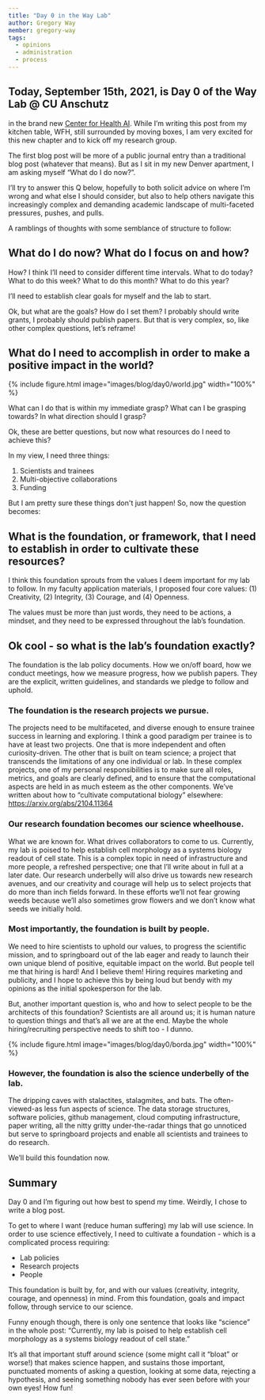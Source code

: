 ```yaml
---
title: "Day 0 in the Way Lab"
author: Gregory Way
member: gregory-way
tags:
  - opinions
  - administration
  - process
---
```



## Today, September 15th, 2021, is Day 0 of the Way Lab @ CU Anschutz

in the brand new [Center for Health AI](https://news.cuanschutz.edu/news-stories/anschutz-health-sciences-building-390000-square-feet-of-possibilities).
While I’m writing this post from my kitchen table, WFH, still surrounded by moving boxes, I am very excited for this new chapter and to kick off my research group.

The first blog post will be more of a public journal entry than a traditional blog post (whatever that means).
But as I sit in my new Denver apartment, I am asking myself “What do I do now?”.

I’ll try to answer this Q below, hopefully to both solicit advice on where I’m wrong and what else I should consider, but also to help others navigate this increasingly complex and demanding academic landscape of multi-faceted pressures, pushes, and pulls.

A ramblings of thoughts with some semblance of structure to follow:

## What do I do now? What do I focus on and how?

How? I think I’ll need to consider different time intervals.
What to do today?
What to do this week?
What to do this month?
What to do this year?

I’ll need to establish clear goals for myself and the lab to start.

Ok, but what are the goals?
How do I set them?
I probably should write grants, I probably should publish papers.
But that is very complex, so, like other complex questions, let’s reframe!

## What do I need to accomplish in order to make a positive impact in the world?

{%
  include figure.html
  image="images/blog/day0/world.jpg"
  width="100%"
%}

What can I do that is within my immediate grasp?
What can I be grasping towards? In what direction should I grasp?

Ok, these are better questions, but now what resources do I need to achieve this?

In my view, I need three things:

1. Scientists and trainees
2. Multi-objective collaborations
3. Funding

But I am pretty sure these things don't just happen!
So, now the question becomes:

## What is the foundation, or framework, that I need to establish in order to cultivate these resources?

I think this foundation sprouts from the values I deem important for my lab to follow.
In my faculty application materials, I proposed four core values: (1) Creativity, (2) Integrity, (3) Courage, and (4) Openness.

The values must be more than just words, they need to be actions, a mindset, and they need to be expressed throughout the lab’s foundation.

## Ok cool - so what is the lab’s foundation exactly?

The foundation is the lab policy documents.
How we on/off board, how we conduct meetings, how we measure progress, how we publish papers.
They are the explicit, written guidelines, and standards we pledge to follow and uphold.

### The foundation is the research projects we pursue.

The projects need to be multifaceted, and diverse enough to ensure trainee success in learning and exploring.
I think a good paradigm per trainee is to have at least two projects.
One that is more independent and often curiosity-driven.
The other that is built on team science; a project that transcends the limitations of any one individual or lab.
In these complex projects, one of my personal responsibilities is to make sure all roles, metrics, and goals are clearly defined, and to ensure that the computational aspects are held in as much esteem as the other components.
We’ve written about how to “cultivate computational biology” elsewhere: https://arxiv.org/abs/2104.11364

### Our research foundation becomes our science wheelhouse.

What we are known for.
What drives collaborators to come to us.
Currently, my lab is poised to help establish cell morphology as a systems biology readout of cell state.
This is a complex topic in need of infrastructure and more people, a refreshed perspective; one that I’ll write about in full at a later date.
Our research underbelly will also drive us towards new research avenues, and our creativity and courage will help us to select projects that do more than inch fields forward.
In these efforts we’ll not fear growing weeds because we’ll also sometimes grow flowers and we don’t know what seeds we initially hold.

### Most importantly, the foundation is built by people.

We need to hire scientists to uphold our values, to progress the scientific mission, and to springboard out of the lab eager and ready to launch their own unique blend of positive, equitable impact on the world.
But people tell me that hiring is hard!
And I believe them!
Hiring requires marketing and publicity, and I hope to achieve this by being loud but bendy with my opinions as the initial spokesperson for the lab.

But, another important question is, who and how to select people to be the architects of this foundation?
Scientists are all around us; it is human nature to question things and that’s all we are at the end. Maybe the whole hiring/recruiting perspective needs to shift too - I dunno.

{%
  include figure.html
  image="images/blog/day0/borda.jpg"
  width="100%"
%}

### However, the foundation is also the science underbelly of the lab.

The dripping caves with stalactites, stalagmites, and bats.
The often-viewed-as less fun aspects of science.
The data storage structures, software policies, github management, cloud computing infrastructure, paper writing, all the nitty gritty under-the-radar things that go unnoticed but serve to springboard projects and enable all scientists and trainees to do research.

We’ll build this foundation now.

## Summary

Day 0 and I’m figuring out how best to spend my time.
Weirdly, I chose to write a blog post.

To get to where I want (reduce human suffering) my lab will use science.
In order to use science effectively, I need to cultivate a foundation - which is a complicated process requiring:

- Lab policies
- Research projects
- People

This foundation is built by, for, and with our values (creativity, integrity, courage, and openness) in mind.
From this foundation, goals and impact follow, through service to our science.

Funny enough though, there is only one sentence that looks like “science” in the whole post: “Currently, my lab is poised to help establish cell morphology as a systems biology readout of cell state.”

It’s all that important stuff around science (some might call it “bloat” or worse!) that makes science happen, and sustains those important, punctuated moments of asking a question, looking at some data, rejecting a hypothesis, and seeing something nobody has ever seen before with your own eyes!
How fun!
